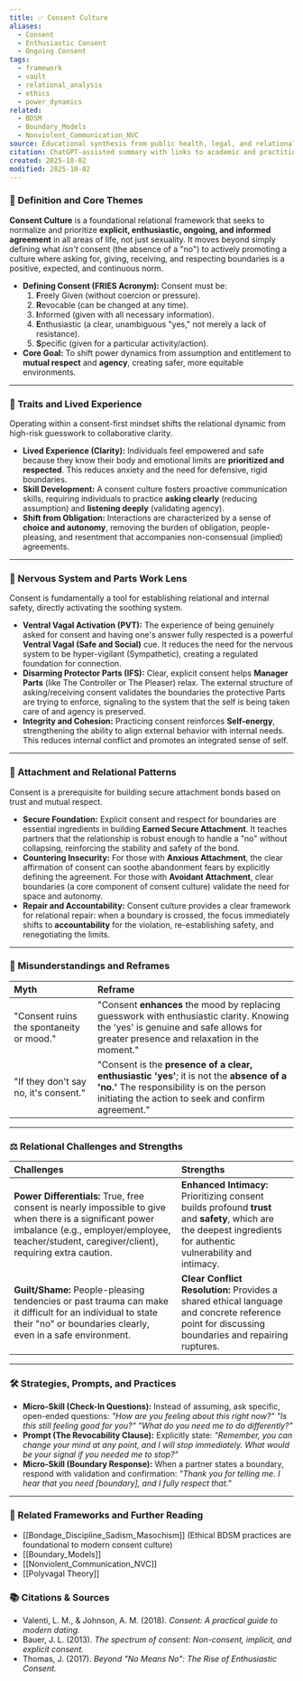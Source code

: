 ```yaml
---
title: ✅ Consent Culture
aliases:
  - Consent
  - Enthusiastic Consent
  - Ongoing Consent
tags:
  - framework
  - vault
  - relational_analysis
  - ethics
  - power_dynamics
related:
  - BDSM
  - Boundary_Models
  - Nonviolent_Communication_NVC
source: Educational synthesis from public health, legal, and relational sources
citation: ChatGPT-assisted summary with links to academic and practitioner materials
created: 2025-10-02
modified: 2025-10-02
---
```


<!-- @format -->

### 🧩 Definition and Core Themes

**Consent Culture** is a foundational relational framework that seeks to normalize and
prioritize **explicit, enthusiastic, ongoing, and informed agreement** in all areas of
life, not just sexuality. It moves beyond simply defining what _isn't_ consent (the
absence of a "no") to actively promoting a culture where asking for, giving, receiving,
and respecting boundaries is a positive, expected, and continuous norm.

- **Defining Consent (FRIES Acronym):** Consent must be:
  1.  **F**reely Given (without coercion or pressure).
  2.  **R**evocable (can be changed at any time).
  3.  **I**nformed (given with all necessary information).
  4.  **E**nthusiastic (a clear, unambiguous "yes," not merely a lack of resistance).
  5.  **S**pecific (given for a particular activity/action).
- **Core Goal:** To shift power dynamics from assumption and entitlement to **mutual
  respect** and **agency**, creating safer, more equitable environments.

---

### 🌿 Traits and Lived Experience

Operating within a consent-first mindset shifts the relational dynamic from high-risk
guesswork to collaborative clarity.

- **Lived Experience (Clarity):** Individuals feel empowered and safe because they know
  their body and emotional limits are **prioritized and respected**. This reduces
  anxiety and the need for defensive, rigid boundaries.
- **Skill Development:** A consent culture fosters proactive communication skills,
  requiring individuals to practice **asking clearly** (reducing assumption) and
  **listening deeply** (validating agency).
- **Shift from Obligation:** Interactions are characterized by a sense of **choice and
  autonomy**, removing the burden of obligation, people-pleasing, and resentment that
  accompanies non-consensual (implied) agreements.

---

### 🧠 Nervous System and Parts Work Lens

Consent is fundamentally a tool for establishing relational and internal safety,
directly activating the soothing system.

- **Ventral Vagal Activation (PVT):** The experience of being genuinely asked for
  consent and having one's answer fully respected is a powerful **Ventral Vagal (Safe
  and Social)** cue. It reduces the need for the nervous system to be hyper-vigilant
  (Sympathetic), creating a regulated foundation for connection.
- **Disarming Protector Parts (IFS):** Clear, explicit consent helps **Manager Parts**
  (like The Controller or The Pleaser) relax. The external structure of asking/receiving
  consent validates the boundaries the protective Parts are trying to enforce, signaling
  to the system that the self is being taken care of and agency is preserved.
- **Integrity and Cohesion:** Practicing consent reinforces **Self-energy**,
  strengthening the ability to align external behavior with internal needs. This reduces
  internal conflict and promotes an integrated sense of self.

---

### 💞 Attachment and Relational Patterns

Consent is a prerequisite for building secure attachment bonds based on trust and mutual
respect.

- **Secure Foundation:** Explicit consent and respect for boundaries are essential
  ingredients in building **Earned Secure Attachment**. It teaches partners that the
  relationship is robust enough to handle a "no" without collapsing, reinforcing the
  stability and safety of the bond.
- **Countering Insecurity:** For those with **Anxious Attachment**, the clear
  affirmation of consent can soothe abandonment fears by explicitly defining the
  agreement. For those with **Avoidant Attachment**, clear boundaries (a core component
  of consent culture) validate the need for space and autonomy.
- **Repair and Accountability:** Consent culture provides a clear framework for
  relational repair: when a boundary is crossed, the focus immediately shifts to
  **accountability** for the violation, re-establishing safety, and renegotiating the
  limits.

---

### 🔄 Misunderstandings and Reframes

| Myth                                     | Reframe                                                                                                                                                                                     |
| :--------------------------------------- | :------------------------------------------------------------------------------------------------------------------------------------------------------------------------------------------ |
| "Consent ruins the spontaneity or mood." | "Consent **enhances** the mood by replacing guesswork with enthusiastic clarity. Knowing the 'yes' is genuine and safe allows for greater presence and relaxation in the moment."           |
| "If they don't say no, it's consent."    | "Consent is the **presence of a clear, enthusiastic 'yes'**; it is not the **absence of a 'no.'** The responsibility is on the person initiating the action to seek and confirm agreement." |

---

### ⚖️ Relational Challenges and Strengths

| Challenges                                                                                                                                                                                                  | Strengths                                                                                                                                                         |
| :---------------------------------------------------------------------------------------------------------------------------------------------------------------------------------------------------------- | :---------------------------------------------------------------------------------------------------------------------------------------------------------------- |
| **Power Differentials:** True, free consent is nearly impossible to give when there is a significant power imbalance (e.g., employer/employee, teacher/student, caregiver/client), requiring extra caution. | **Enhanced Intimacy:** Prioritizing consent builds profound **trust** and **safety**, which are the deepest ingredients for authentic vulnerability and intimacy. |
| **Guilt/Shame:** People-pleasing tendencies or past trauma can make it difficult for an individual to state their "no" or boundaries clearly, even in a safe environment.                                   | **Clear Conflict Resolution:** Provides a shared ethical language and concrete reference point for discussing boundaries and repairing ruptures.                  |

---

### 🛠️ Strategies, Prompts, and Practices

- **Micro-Skill (Check-In Questions):** Instead of assuming, ask specific, open-ended
  questions: _"How are you feeling about this right now?"_ _"Is this still feeling good
  for you?"_ _"What do you need me to do differently?"_
- **Prompt (The Revocability Clause):** Explicitly state: _"Remember, you can change
  your mind at any point, and I will stop immediately. What would be your signal if you
  needed me to stop?"_
- **Micro-Skill (Boundary Response):** When a partner states a boundary, respond with
  validation and confirmation: _"Thank you for telling me. I hear that you need
  [boundary], and I fully respect that."_

---

### 🔗 Related Frameworks and Further Reading

- [[Bondage_Discipline_Sadism_Masochism]] (Ethical BDSM practices are foundational to
  modern consent culture)
- [[Boundary_Models]]
- [[Nonviolent_Communication_NVC]]
- [[Polyvagal Theory]]

### 📚 Citations & Sources

- Valenti, L. M., & Johnson, A. M. (2018). _Consent: A practical guide to modern
  dating._
- Bauer, J. L. (2013). _The spectrum of consent: Non-consent, implicit, and explicit
  consent._
- Thomas, J. (2017). _Beyond "No Means No": The Rise of Enthusiastic Consent._
